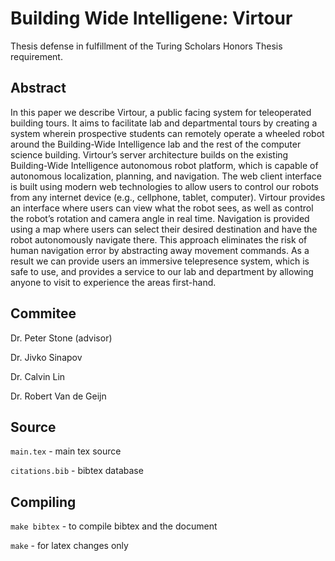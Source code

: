 # Building Wide Intelligene: Virtour

Thesis defense in fulfillment of the Turing Scholars Honors Thesis requirement.

## Abstract

In this paper we describe Virtour, a public facing system for teleoperated
building tours. It aims to facilitate lab and departmental tours by creating a
system wherein prospective students can remotely operate a wheeled robot
around the Building-Wide Intelligence lab and the rest of the computer science
building. Virtour’s server architecture builds on the existing Building-Wide
Intelligence autonomous robot platform, which is capable of autonomous
localization, planning, and navigation. The web client interface is built using
modern web technologies to allow users to control our robots from any
internet device (e.g., cellphone, tablet, computer). Virtour provides an
interface where users can view what the robot sees, as well as control the
robot’s rotation and camera angle in real time. Navigation is provided using
a map where users can select their desired destination and have the robot
autonomously navigate there. This approach eliminates the risk of human
navigation error by abstracting away movement commands. As a result we can
provide users an immersive telepresence system, which is safe to use, and
provides a service to our lab and department by allowing anyone to visit to
experience the areas first-hand.

## Commitee

Dr. Peter Stone (advisor)

Dr. Jivko Sinapov

Dr. Calvin Lin

Dr. Robert Van de Geijn

## Source

`main.tex` - main tex source

`citations.bib` - bibtex database

## Compiling

`make bibtex` - to compile bibtex and the document

`make` - for latex changes only
